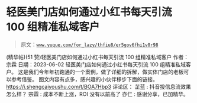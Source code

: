 # 轻医美门店如何通过小红书每天引流 100 组精准私域客户

> 原文：[`www.yuque.com/for_lazy/thfiu8/er5gov6fhi1v0r98`](https://www.yuque.com/for_lazy/thfiu8/er5gov6fhi1v0r98)

<ne-h2 id="da674fc2" data-lake-id="da674fc2"><ne-heading-ext><ne-heading-anchor></ne-heading-anchor><ne-heading-fold></ne-heading-fold></ne-heading-ext><ne-heading-content><ne-text id="u41c82794">(精华帖)(51 赞)轻医美门店如何通过小红书每天引流 100 组精准私域客户</ne-text></ne-heading-content></ne-h2> <ne-p id="uee7379e2" data-lake-id="uee7379e2"><ne-text id="uf12ec23b">作者： 宗霖</ne-text></ne-p> <ne-p id="u4f054419" data-lake-id="u4f054419"><ne-text id="u18307324">日期：2023-06-02</ne-text></ne-p> <ne-p id="ud8efe08d" data-lake-id="ud8efe08d"><ne-text id="u6d035690">轻医美门店如何通过小红书每天引流 100 组精准私域客户。</ne-text> <ne-text id="u2352fe26">这是我们今年年初跑通的一个案例，做了详细的拆解，做实体门店的老板可以参考借鉴。</ne-text> <ne-text id="u6f284de0">图文内容有点多，感兴趣的小伙伴移步下面的链接。</ne-text> [<ne-text id="u7e0ca27a">https://i.shengcaiyoushu.com/t/BOA7Hbp3</ne-text>](https://i.shengcaiyoushu.com/t/BOA7Hbp3)</ne-p> <ne-hole id="u078b13b7" data-lake-id="u078b13b7"><ne-card data-card-name="hr" data-card-type="block" id="gHYIi" data-event-boundary="card"><ne-p id="u30fd2d9c" data-lake-id="u30fd2d9c"><ne-text id="u247d87e9">评论区：</ne-text></ne-p> <ne-p id="u60ee4499" data-lake-id="u60ee4499"><ne-text id="u3dba8ff1">芷蓝 : 抖音投信息流效果怎么样？</ne-text> <ne-text id="u266979ce">宗霖 : 成本不断上涨，ROI 没有以前高了</ne-text> <ne-text id="uc1ca1c47">亦仁 : 感谢分享，已加精华。</ne-text></ne-p></ne-card></ne-hole>